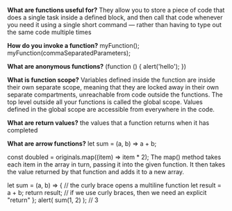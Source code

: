 **What are functions useful for?**
They allow you to store a piece of code that does a single task inside a defined block, and then call that code whenever you need it using a single short command — rather than having to type out the same code multiple times

**How do you invoke a function?**
myFunction();
myFunction(commaSeparatedParameters);

**What are anonymous functions?**
(function () {
  alert('hello');
})

**What is function scope?**
Variables defined inside the function are inside their own separate scope, meaning that they are locked away in their own separate compartments, unreachable from code outside the functions.
The top level outside all your functions is called the global scope. Values defined in the global scope are accessible from everywhere in the code.

**What are return values?**
the values that a function returns when it has completed

**What are arrow functions?**
let sum = (a, b) => a + b;

const doubled = originals.map((item) => item * 2);
    The map() method takes each item in the array in turn, passing it into the given function. It then takes the value returned by that function and adds it to a new array.

let sum = (a, b) => {  // the curly brace opens a multiline function
  let result = a + b;
  return result; // if we use curly braces, then we need an explicit "return"
};
alert( sum(1, 2) ); // 3